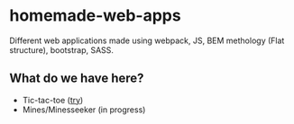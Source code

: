 # homemade-web-apps
Different web applications made using webpack, JS, BEM methology (Flat structure), bootstrap, SASS.
## What do we have here?
- Tic-tac-toe ([try](https://tsudd.github.io/homemade-web-apps/tic-tac-toe/tt-webpack-bootstrap-bem/pages/index.html))
- Mines/Minesseeker (in progress)
